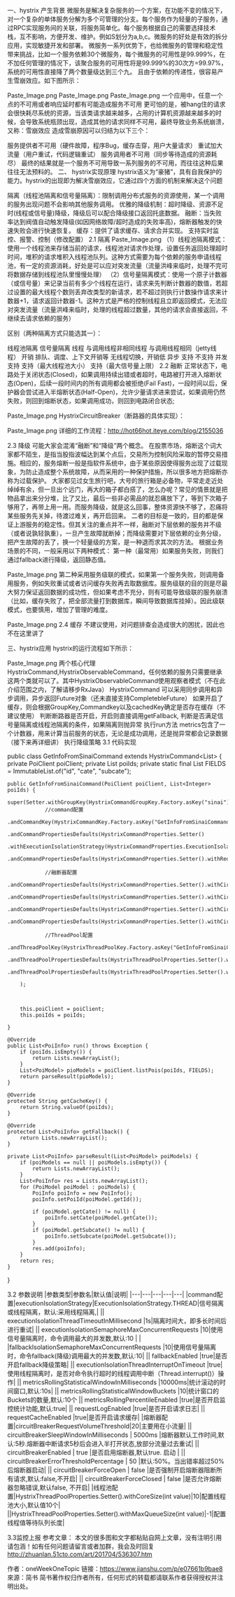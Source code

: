 一、hystrix 产生背景
微服务是解决复杂服务的一个方案，在功能不变的情况下，对一个复杂的单体服务分解为多个可管理的分支。每个服务作为轻量的子服务，通过RPC实现服务间的关联，将服务简单化。每个服务根据自己的需要选择技术栈，互不影响，方便开发、维护。例如S划分为a,b,c。微服务的好处是有效的拆分应用，实现敏捷开发和部署。
微服务一系列优势下，也给微服务的管理和稳定性带来挑战，比如一个服务依赖30个微服务，每个微服务的可用性是99.999%，在不加任何管理的情况下，该聚合服务的可用性将是99.999%的30次方=99.97%，系统的可用性直接降了两个数量级达到三个九。
且由于依赖的传递性，很容易产生雪崩效应。如下图所示：

Paste_Image.png
Paste_Image.png
Paste_Image.png
一个应用中，任意一个点的不可用或者响应延时都有可能造成服务不可用
更可怕的是，被hang住的请求会很快耗尽系统的资源，当该类请求越来越多，占用的计算机资源越来越多的时候，会导致系统瓶颈出现，造成其他的请求同样不可用，最终导致业务系统崩溃，又称：雪崩效应
造成雪崩原因可以归结为以下三个：

服务提供者不可用（硬件故障，程序Bug，缓存击穿，用户大量请求）
重试加大流量（用户重试，代码逻辑重试）
服务调用者不可用（同步等待造成的资源耗尽）
最终的结果就是一个服务不可用导致一系列服务的不可用，而往往这种后果往往无法预料的。
二、 hystrix实现原理
hystrix语义为“豪猪”，具有自我保护的能力。hystrix的出现即为解决雪崩效应，它通过四个方面的机制来解决这个问题

隔离（线程池隔离和信号量隔离）：限制调用分布式服务的资源使用，某一个调用的服务出现问题不会影响其他服务调用。
优雅的降级机制：超时降级、资源不足时(线程或信号量)降级，降级后可以配合降级接口返回托底数据。
融断：当失败率达到阀值自动触发降级(如因网络故障/超时造成的失败率高)，熔断器触发的快速失败会进行快速恢复。
缓存：提供了请求缓存、请求合并实现。
支持实时监控、报警、控制（修改配置）
2.1 隔离
Paste_Image.png
（1）线程池隔离模式：使用一个线程池来存储当前的请求，线程池对请求作处理，设置任务返回处理超时时间，堆积的请求堆积入线程池队列。这种方式需要为每个依赖的服务申请线程池，有一定的资源消耗，好处是可以应对突发流量（流量洪峰来临时，处理不完可将数据存储到线程池队里慢慢处理）
（2）信号量隔离模式：使用一个原子计数器（或信号量）来记录当前有多少个线程在运行，请求来先判断计数器的数值，若超过设置的最大线程个数则丢弃改类型的新请求，若不超过则执行计数操作请求来计数器+1，请求返回计数器-1。这种方式是严格的控制线程且立即返回模式，无法应对突发流量（流量洪峰来临时，处理的线程超过数量，其他的请求会直接返回，不继续去请求依赖的服务）

区别（两种隔离方式只能选其一）：

线程池隔离	信号量隔离
线程	与调用线程非相同线程	与调用线程相同（jetty线程）
开销	排队、调度、上下文开销等	无线程切换，开销低
异步	支持	不支持
并发支持	支持（最大线程池大小）	支持（最大信号量上限）
2.2 融断
正常状态下，电路处于关闭状态(Closed)，如果调用持续出错或者超时，电路被打开进入熔断状态(Open)，后续一段时间内的所有调用都会被拒绝(Fail Fast)，一段时间以后，保护器会尝试进入半熔断状态(Half-Open)，允许少量请求进来尝试，如果调用仍然失败，则回到熔断状态，如果调用成功，则回到电路闭合状态;

Paste_Image.png
HystrixCircuitBreaker（断路器的具体实现）：

Paste_Image.png
详细的工作流程：http://hot66hot.iteye.com/blog/2155036

2.3 降级
可能大家会混淆“融断”和“降级”两个概念。
在股票市场，熔断这个词大家都不陌生，是指当股指波幅达到某个点后，交易所为控制风险采取的暂停交易措施。相应的，服务熔断一般是指软件系统中，由于某些原因使得服务出现了过载现象，为防止造成整个系统故障，从而采用的一种保护措施，所以很多地方把熔断亦称为过载保护。
大家都见过女生旅行吧，大号的旅行箱是必备物，平常走走近处绰绰有余，但一旦出个远门，再大的箱子都白搭了，怎么办呢？常见的情景就是把物品拿出来分分堆，比了又比，最后一些非必需品的就忍痛放下了，等到下次箱子够用了，再带上用一用。而服务降级，就是这么回事，整体资源快不够了，忍痛将某些服务先关掉，待渡过难关，再开启回来。
二者的目标是一致的，目的都是保证上游服务的稳定性。但其关注的重点并不一样，融断对下层依赖的服务并不级（或者说孰轻孰重），一旦产生故障就断掉；而降级需要对下层依赖的业务分级，把产生故障的丢了，换一个轻量级的方案，是一种退而求其次的方法。
根据业务场景的不同，一般采用以下两种模式：
第一种（最常用）如果服务失败，则我们通过fallback进行降级，返回静态值。

Paste_Image.png
第二种采用服务级联的模式，如果第一个服务失败，则调用备用服务，例如失败重试或者访问缓存失败再去取数据库。服务级联的目的则是尽最大努力保证返回数据的成功性，但如果考虑不充分，则有可能导致级联的服务崩溃（比如，缓存失败了，把全部流量打到数据库，瞬间导致数据库挂掉）。因此级联模式，也要慎用，增加了管理的难度。

Paste_Image.png
2.4 缓存
不建议使用，对问题排查会造成很大的困扰，因此也不在这里讲了

三、hystrix应用
hystrix的运行流程如下所示：

Paste_Image.png
两个核心代理HystrixCommand,HystrixObservableCommand，任何依赖的服务只需要继承这两个类就可以了。其中HystrixObservableCommand使用观察者模式（不在此介绍范围之内，了解请移步RxJava）
HystrixCommand 可以采用同步调用和异步调用，异步返回Future对象（还未直接支持CompletebleFuture）
如果开启了缓存，则会根据GroupKey,Commandkey以及cachedKey确定是否存在缓存（不建议使用）
判断断路器是否开启，开启则直接调用getFallback,
判断是否满足信号量隔离或线程池隔离的条件，如果隔离则抛异常
执行run方法
metrics包含了一个计数器，用来计算当前服务的状态，无论是成功调用，还是抛异常都会记录数据（接下来再详细讲）
执行降级策略
3.1 代码实现

public class GetInfoFromSinaiCommand extends HystrixCommand<List<PoiInfo>> {
    private PoiClient poiClient;
    private List<Integer> poiIds;
    private static final List<String> FIELDS = ImmutableList.of("id", "cate", "subcate");

    public GetInfoFromSinaiCommand(PoiClient poiClient, List<Integer> poiIds) {
        super(Setter.withGroupKey(HystrixCommandGroupKey.Factory.asKey("sinai"))
                //command配置
                .andCommandKey(HystrixCommandKey.Factory.asKey("GetInfoFromSinaiCommand"))
                .andCommandPropertiesDefaults(HystrixCommandProperties.Setter()
                        .withExecutionIsolationStrategy(HystrixCommandProperties.ExecutionIsolationStrategy.THREAD))
                .andCommandPropertiesDefaults(HystrixCommandProperties.Setter().withRequestCacheEnabled(true))

                //融断器配置
                .andCommandPropertiesDefaults(HystrixCommandProperties.Setter().withCircuitBreakerEnabled(true))
                .andCommandPropertiesDefaults(HystrixCommandProperties.Setter().withCircuitBreakerRequestVolumeThreshold(20))
                .andCommandPropertiesDefaults(HystrixCommandProperties.Setter().withCircuitBreakerSleepWindowInMilliseconds(5000))
                .andCommandPropertiesDefaults(HystrixCommandProperties.Setter().withCircuitBreakerErrorThresholdPercentage(50))

                //ThreadPool配置
                .andThreadPoolKey(HystrixThreadPoolKey.Factory.asKey("GetInfoFromSinaiCommand"))
                .andThreadPoolPropertiesDefaults(HystrixThreadPoolProperties.Setter().withCoreSize(10))
                .andThreadPoolPropertiesDefaults(HystrixThreadPoolProperties.Setter().withCoreSize(-1))

        );



        this.poiClient = poiClient;
        this.poiIds = poiIds;

    }

    @Override
    public List<PoiInfo> run() throws Exception {
        if (poiIds.isEmpty()) {
            return Lists.newArrayList();
        }
        List<PoiModel> pioModels = poiClient.listPois(poiIds, FIELDS);
        return parseResult(pioModels);
    }

    @Override
    protected String getCacheKey() {
        return String.valueOf(poiIds);
    }

    @Override
    protected List<PoiInfo> getFallback() {
        return Lists.newArrayList();
    }

    private List<PoiInfo> parseResult(List<PoiModel> poiModels) {
        if (poiModels == null || poiModels.isEmpty()) {
            return Lists.newArrayList();
        }
        List<PoiInfo> res = Lists.newArrayList();
        for (PoiModel poiModel : poiModels) {
            PoiInfo poiInfo = new PoiInfo();
            poiInfo.setPoiId(poiModel.getId());

            if (poiModel.getCate() != null) {
                poiInfo.setCate(poiModel.getCate());
            }
            if (poiModel.getSubcate() != null) {
                poiInfo.setSubcate(poiModel.getSubcate());
            }
            res.add(poiInfo);
        }
        return res;
    }
}

3.2 参数说明
|参数类型|参数名|默认值|说明|
|---|---|---|---|---|
|command配置|executionIsolationStrategy|ExecutionIsolationStrategy.THREAD|信号隔离或线程隔离，默认:采用线程隔离,|
|| executionIsolationThreadTimeoutInMillisecond |1s|隔离时间大，即多长时间后进行重试|
|| executionIsolationSemaphoreMaxConcurrentRequests |10|使用信号量隔离时，命令调用最大的并发数,默认:10 |
| |fallbackIsolationSemaphoreMaxConcurrentRequests |10|使用信号量隔离时，命令fallback(降级)调用最大的并发数,默认:10|
|| fallbackEnabled |true|是否开启fallback降级策略|
|| executionIsolationThreadInterruptOnTimeout |true|使用线程隔离时，是否对命令执行超时的线程调用中断（Thread.interrupt()）操作|
|| metricsRollingStatisticalWindowInMilliseconds |10000ms|统计滚动的时间窗口,默认:10s|
|| metricsRollingStatisticalWindowBuckets |10|统计窗口的Buckets的数量,默认:10个
|| metricsRollingPercentileEnabled |true|是否开启监控统计功能,默认:true|
|| requestLogEnabled |true|是否开启请求日志|
|| requestCacheEnabled |true|是否开启请求缓存|
|熔断器配置|circuitBreakerRequestVolumeThreshold|20|主要用在小流量|
|| circuitBreakerSleepWindowInMilliseconds | 5000ms |熔断器默认工作时间,默认:5秒.熔断器中断请求5秒后会进入半打开状态,放部分流量过去重试|
|| circuitBreakerEnabled | true |是否启用熔断器,默认true. 启动 |
|| circuitBreakerErrorThresholdPercentage | 50 |默认:50%。当出错率超过50%后熔断器启动|
|| circuitBreakerForceOpen | false |是否强制开启熔断器阻断所有请求,默认:false,不开启|
|| circuitBreakerForceClosed | false |是否允许熔断器忽略错误,默认false, 不开启|
|线程池配置|HystrixThreadPoolProperties.Setter().withCoreSize(int value)|10|配置线程池大小,默认值10个|
||HystrixThreadPoolProperties.Setter().withMaxQueueSize(int value)|-1|配置线程值等待队列长度|

3.3监控上报
参考文章：
本文的很多图和文字都粘贴自网上文章，没有注明引用请包涵！如有任何问题请留言或者加群，我会及时回复
http://zhuanlan.51cto.com/art/201704/536307.htm

作者：oneWeekOneTopic
链接：https://www.jianshu.com/p/e07661b9bae8
來源：简书
简书著作权归作者所有，任何形式的转载都请联系作者获得授权并注明出处。